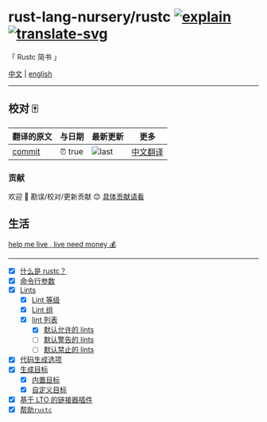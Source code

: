 # rust-lang-nursery/rustc [![explain]][source] [![translate-svg]][translate-list]

<!-- [![size-img]][size] -->

[explain]: http://llever.com/explain.svg
[source]: https://github.com/chinanf-boy/Source-Explain
[translate-svg]: http://llever.com/translate.svg
[translate-list]: https://github.com/chinanf-boy/chinese-translate-list
[size-img]: https://packagephobia.now.sh/badge?p=Name
[size]: https://packagephobia.now.sh/result?p=Name

「 Rustc 简书 」

[中文](./readme.md) | [english](https://github.com/rust-lang-nursery/rustc)

---

## 校对 🀄️

<!-- doc-templite START generated -->
<!-- repo = 'rust-lang-nursery/rustc' -->
<!-- commit = 'true' -->
<!-- time = 'true' -->

| 翻译的原文 | 与日期  | 最新更新 | 更多                       |
| ---------- | ------- | -------- | -------------------------- |
| [commit]   | ⏰ true | ![last]  | [中文翻译][translate-list] |

[last]: https://img.shields.io/github/last-commit/rust-lang-nursery/rustc.svg
[commit]: https://github.com/rust-lang-nursery/rustc/tree/true

<!-- doc-templite END generated -->

### 贡献

欢迎 👏 勘误/校对/更新贡献 😊 [具体贡献请看](https://github.com/chinanf-boy/chinese-translate-list#贡献)

## 生活

[help me live , live need money 💰](https://github.com/chinanf-boy/live-need-money)

---

- [x] [什么是 rustc？](src/what-is-rustc.zh.md)
- [x] [命令行参数](src/command-line-arguments.zh.md)
- [x] [Lints](src/lints/index.zh.md)
  - [x] [Lint 等级](src/lints/levels.zh.md)
  - [x] [Lint 组](src/lints/groups.zh.md)
  - [x] [lint 列表](src/lints/listing/index.zh.md)
    - [x] [默认允许的 lints](src/lints/listing/allowed-by-default.zh.md)
    - [ ] [默认警告的 lints](src/lints/listing/warn-by-default.zh.md)
    - [ ] [默认禁止的 lints](src/lints/listing/deny-by-default.zh.md)
- [x] [代码生成选项](src/codegen-options/index.zh.md)
- [x] [生成目标](src/targets/index.zh.md)
  - [x] [内置目标](src/targets/built-in.zh.md)
  - [x] [自定义目标](src/targets/custom.zh.md)
- [x] [基于 LTO 的链接器插件](src/linker-plugin-lto.zh.md)
- [x] [帮助`rustc`](src/contributing.zh.md)
